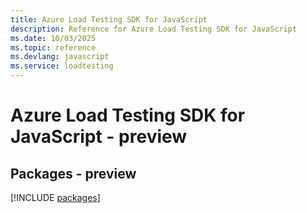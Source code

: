 ```yaml
---
title: Azure Load Testing SDK for JavaScript
description: Reference for Azure Load Testing SDK for JavaScript
ms.date: 10/03/2025
ms.topic: reference
ms.devlang: javascript
ms.service: loadtesting
---
```

# Azure Load Testing SDK for JavaScript - preview
## Packages - preview
[!INCLUDE [packages](load-testing-index.md)]